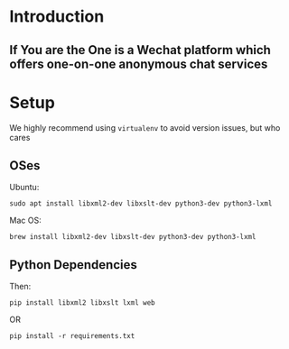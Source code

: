 # Introduction
## If You are the One is a Wechat platform which offers one-on-one anonymous chat services
# Setup
We highly recommend using ```virtualenv``` to avoid version issues, but who cares
## OSes
Ubuntu:
```
sudo apt install libxml2-dev libxslt-dev python3-dev python3-lxml
```
Mac OS:
```
brew install libxml2-dev libxslt-dev python3-dev python3-lxml
```
## Python Dependencies
Then:
```
pip install libxml2 libxslt lxml web
```
OR
```
pip install -r requirements.txt
```
